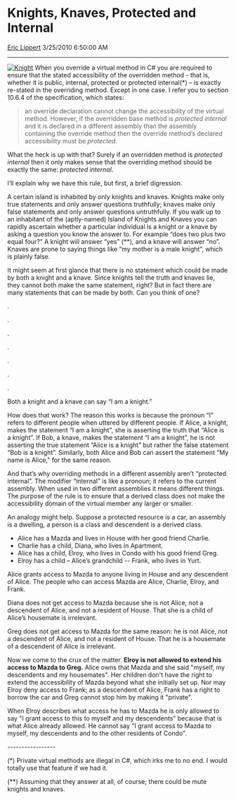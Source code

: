 # Knights, Knaves, Protected and Internal

[Eric Lippert](https://social.msdn.microsoft.com/profile/Eric%20Lippert) 3/25/2010 6:50:00 AM

-----

[![Knight](https://msdnshared.blob.core.windows.net/media/TNBlogsFS/BlogFileStorage/blogs_msdn/ericlippert/WindowsLiveWriter/KnightsKnavesProtectedandInternal_EB1D/Knight_thumb.png "Knight")](https://msdnshared.blob.core.windows.net/media/TNBlogsFS/BlogFileStorage/blogs_msdn/ericlippert/WindowsLiveWriter/KnightsKnavesProtectedandInternal_EB1D/Knight_2.png) When you override a virtual method in C\# you are required to ensure that the stated accessibility of the overridden method - that is, whether it is public, internal, protected or protected internal(\*) – is exactly re-stated in the overriding method. Except in one case. I refer you to section 10.6.4 of the specification, which states:

> an override declaration cannot change the accessibility of the virtual method. However, if the overridden base method is *protected internal* and it is declared in a different assembly than the assembly containing the override method then the override method’s declared accessibility must be *protected*.

What the heck is up with that? Surely if an overridden method is *protected internal* then it only makes sense that the overriding method should be exactly the same: *protected internal*.

I’ll explain why we have this rule, but first, a brief digression.

A certain island is inhabited by only knights and knaves. Knights make only true statements and only answer questions truthfully; knaves make only false statements and only answer questions untruthfully. If you walk up to an inhabitant of the (aptly-named) Island of Knights and Knaves you can rapidly ascertain whether a particular individual is a knight or a knave by asking a question you know the answer to. For example “does two plus two equal four?” A knight will answer “yes” (\*\*), and a knave will answer “no”. Knaves are prone to saying things like “my mother is a male knight”, which is plainly false.

It might seem at first glance that there is no statement which could be made by both a knight and a knave. Since knights tell the truth and knaves lie, they cannot both make the same statement, right? But in fact there are many statements that can be made by both. Can you think of one?

.

.

.

.

.

.

.

Both a knight and a knave can say “I am a knight.”

How does that work? The reason this works is because the pronoun “I” refers to different people when uttered by different people. If Alice, a knight, makes the statement “I am a knight”, she is asserting the truth that “Alice is a knight”. If Bob, a knave, makes the statement “I am a knight”, he is not asserting the true statement “Alice is a knight” but rather the false statement “Bob is a knight”. Similarly, both Alice and Bob can assert the statement "My name is Alice," for the same reason.

And that’s why overriding methods in a different assembly aren’t “protected internal”. The modifier “internal” is like a pronoun; it refers to the current assembly. When used in two different assemblies it means different things. The purpose of the rule is to ensure that a derived class does not make the accessibility domain of the virtual member any larger or smaller.

An analogy might help. Suppose a protected resource is a car, an assembly is a dwelling, a person is a class and descendent is a derived class.

  - Alice has a Mazda and lives in House with her good friend Charlie.
  - Charlie has a child, Diana, who lives in Apartment.
  - Alice has a child, Elroy, who lives in Condo with his good friend Greg.
  - Elroy has a child – Alice’s grandchild -- Frank, who lives in Yurt.

Alice grants access to Mazda to anyone living in House and any descendent of Alice. The people who can access Mazda are Alice, Charlie, Elroy, and Frank.

Diana does not get access to Mazda because she is not Alice, not a descendent of Alice, and not a resident of House. That she is a child of Alice’s housemate is irrelevant.

Greg does not get access to Mazda for the same reason: he is not Alice, not a descendent of Alice, and not a resident of House. That he is a housemate of a descendent of Alice is irrelevant. 

Now we come to the crux of the matter. **Elroy is not allowed to extend his access to Mazda to Greg.** Alice owns that Mazda and she said "myself, my descendents and my housemates". Her children don't have the right to extend the accessibility of Mazda beyond what she initially set up. Nor may Elroy deny access to Frank; as a descendent of Alice, Frank has a right to borrow the car and Greg cannot stop him by making it "private".

When Elroy describes what access he has to Mazda he is only allowed to say "I grant access to this to myself and my descendents" because that is what Alice already allowed. He cannot say "I grant access to Mazda to myself, my descendents and to the other residents of Condo".

\-----------------

(\*) Private virtual methods are illegal in C\#, which irks me to no end. I would totally use that feature if we had it.

(\*\*) Assuming that they answer at all, of course; there could be mute knights and knaves.

